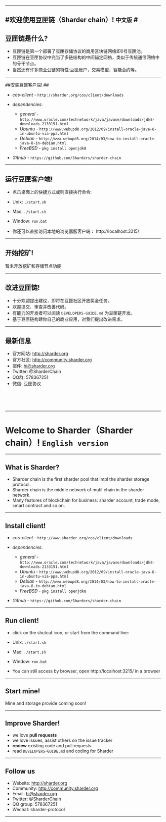 -----
#欢迎使用豆匣链（Sharder chain）! `中文版` #
----
## 豆匣链是什么? ##
- 豆匣链是第一个部署了豆匣存储协议的商用区块链网络即0号豆匣池。
- 豆匣链在豆匣协议中充当了多链结构的中间锚定网络，类似于传统通信网络中的骨干节点。
- 当然还有许多商业公链的特性:豆匣账户，交易模型，智能合约等。

----
##安装豆匣客户端! ##

  - *cos-client* - `http://sharder.org/cos/client/downloads`

  - *dependencies*:
    - *general* - `http://www.oracle.com/technetwork/java/javase/downloads/jdk8-downloads-2133151.html`
    - *Ubuntu* - `http://www.webupd8.org/2012/09/install-oracle-java-8-in-ubuntu-via-ppa.html`
    - *Debian* - `http://www.webupd8.org/2014/03/how-to-install-oracle-java-8-in-debian.html`
    - *FreeBSD* - `pkg install openjdk8`

  - *Github* - `https://github.com/Sharders/sharder-chain`
  
----
## 运行豆匣客户端! ##

  - 点击桌面上的快捷方式或则直接执行命令:
  - Unix: `./start.sh`
  - Mac: `./start.sh`
  - Window: `run.bat`

  - 你还可以直接访问本地的浏览器版客户端： http://localhost:3215/

----
## 开始挖矿! ##

  暂未开放挖矿和存储节点功能

----
## 改进豆匣链! ##

  - 十分欢迎提出建议，即将在豆匣社区开放奖金任务。
  - 欢迎提交、审查并改善代码。
  - 有能力的开发者可以阅读 `DEVELOPERS-GUIDE.md` 为豆匣链开发。
  - 基于豆匣链构建你自己的商业应用，对我们提出改进需求。
----
## 最新信息 ##

  - 官方网站: http://sharder.org
  - 官方社区: http://community.sharder.org
  - 邮件: hi@sharder.org
  - Twitter: @SharderChain
  - QQ群: 578367251
  - 微信: 豆匣协议
    
<br/>
<br/>
<br/>

----
# Welcome to Sharder（Sharder chain）! `English version` #

----
## What is Sharder? ##
- Sharder chain is the first sharder pool that impl the sharder storage protocol.
- Sharder chain is the middle network of mutil chain in the sharder network.
- Many features of blockchain for business: sharder account, trade mode, smart contract and so on.
----
## Install client! ##

  - *cos-client* - `http://www.sharder.org/cos/client/downloads`

  - *dependencies*:
    - *general* - `http://www.oracle.com/technetwork/java/javase/downloads/jdk8-downloads-2133151.html`
    - *Ubuntu* - `http://www.webupd8.org/2012/09/install-oracle-java-8-in-ubuntu-via-ppa.html`
    - *Debian* - `http://www.webupd8.org/2014/03/how-to-install-oracle-java-8-in-debian.html`
    - *FreeBSD* - `pkg install openjdk8`

  - *Github* - `https://github.com/Sharders/sharder-chain`
  
----
## Run client! ##

  - click on the shutcut icon, or start from the command line:
  - Unix: `./start.sh`
  - Mac: `./start.sh`
  - Window: `run.bat`

  - You can stiil access by browser, open http://localhost:3215/ in a browser

----
## Start mine! ##

Mine and storage provide coming soon!

----
## Improve Sharder! ##

  - we love **pull requests**
  - we love issues, assist others on the issue tracker
  - **review** existing code and pull requests
  - read `DEVELOPERS-GUIDE.md` and coding for Sharder

----
## Follow us ##

  - Website: http://sharder.org
  - Community: http://community.sharder.org
  - Email: hi@sharder.org
  - Twitter: @SharderChain
  - QQ group: 578367251
  - Wechat: sharder-protocol
    
----

